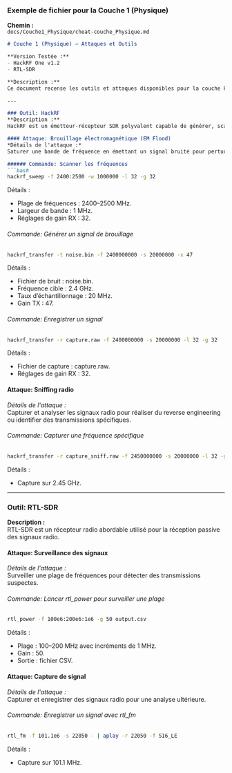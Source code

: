### Exemple de fichier pour la Couche 1 (Physique)

**Chemin :**  
`docs/Couche1_Physique/cheat-couche_Physique.md`

```markdown
# Couche 1 (Physique) – Attaques et Outils

**Version Testée :**
- HackRF One v1.2
- RTL-SDR

**Description :**  
Ce document recense les outils et attaques disponibles pour la couche Physique du modèle OSI.

---

### Outil: HackRF
**Description :**  
HackRF est un émetteur-récepteur SDR polyvalent capable de générer, scanner et analyser des signaux radio de 1 MHz à 6 GHz.

#### Attaque: Brouillage électromagnétique (EM Flood)
*Détails de l'attaque :*  
Saturer une bande de fréquence en émettant un signal bruité pour perturber les communications.

###### Commande: Scanner les fréquences
```bash
hackrf_sweep -f 2400:2500 -w 1000000 -l 32 -g 32
```
Détails :
- Plage de fréquences : 2400–2500 MHz.
- Largeur de bande : 1 MHz.
- Réglages de gain RX : 32.

###### Commande: Générer un signal de brouillage
```bash
hackrf_transfer -t noise.bin -f 2400000000 -s 20000000 -x 47
```
Détails :
- Fichier de bruit : noise.bin.
- Fréquence cible : 2.4 GHz.
- Taux d’échantillonnage : 20 MHz.
- Gain TX : 47.

###### Commande: Enregistrer un signal
```bash
hackrf_transfer -r capture.raw -f 2400000000 -s 20000000 -l 32 -g 32
```
Détails :
- Fichier de capture : capture.raw.
- Réglages de gain RX : 32.

#### Attaque: Sniffing radio
*Détails de l'attaque :*  
Capturer et analyser les signaux radio pour réaliser du reverse engineering ou identifier des transmissions spécifiques.

###### Commande: Capturer une fréquence spécifique
```bash
hackrf_transfer -r capture_sniff.raw -f 2450000000 -s 20000000 -l 32 -g 32
```
Détails :
- Capture sur 2.45 GHz.

---

### Outil: RTL-SDR
**Description :**  
RTL-SDR est un récepteur radio abordable utilisé pour la réception passive des signaux radio.

#### Attaque: Surveillance des signaux
*Détails de l'attaque :*  
Surveiller une plage de fréquences pour détecter des transmissions suspectes.

###### Commande: Lancer rtl_power pour surveiller une plage
```bash
rtl_power -f 100e6:200e6:1e6 -g 50 output.csv
```
Détails :
- Plage : 100–200 MHz avec incréments de 1 MHz.
- Gain : 50.
- Sortie : fichier CSV.

#### Attaque: Capture de signal
*Détails de l'attaque :*  
Capturer et enregistrer des signaux radio pour une analyse ultérieure.

###### Commande: Enregistrer un signal avec rtl_fm
```bash
rtl_fm -f 101.1e6 -s 22050 - | aplay -r 22050 -f S16_LE
```
Détails :
- Capture sur 101.1 MHz.
```